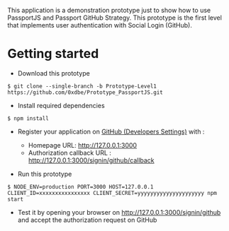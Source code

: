 
This application is a demonstration prototype just to show how to use PassportJS and Passport GitHub Strategy. This prototype is the first level that implements user authentication with Social Login (GitHub).

# Getting started

* Download this prototype

```console
$ git clone --single-branch -b Prototype-Level1 https://github.com/0xdbe/Prototype_PassportJS.git
```

* Install required dependencies

```console
$ npm install
```

* Register your application on [GitHub (Developers Settings)](https://github.com/settings/developers) with :
  - Homepage URL: http://127.0.0.1:3000
  - Authorization callback URL : http://127.0.0.1:3000/signin/github/callback

* Run this prototype

```console
$ NODE_ENV=production PORT=3000 HOST=127.0.0.1 CLIENT_ID=xxxxxxxxxxxxxxxx CLIENT_SECRET=yyyyyyyyyyyyyyyyyyyyy npm start
```

* Test it by opening your browser on http://127.0.0.1:3000/signin/github and accept the authorization request on GitHub
